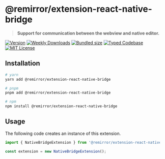 # @remirror/extension-react-native-bridge

> **Support for communication between the webview and native editor.**

[![Version][version]][npm] [![Weekly Downloads][downloads-badge]][npm] [![Bundled size][size-badge]][size] [![Typed Codebase][typescript]](#) [![MIT License][license]](#)

[version]: https://flat.badgen.net/npm/v/@remirror/extension-react-native-bridge
[npm]: https://npmjs.com/package/@remirror/extension-react-native-bridge
[license]: https://flat.badgen.net/badge/license/MIT/purple
[size]: https://bundlephobia.com/result?p=@remirror/extension-react-native-bridge
[size-badge]: https://flat.badgen.net/bundlephobia/minzip/@remirror/extension-react-native-bridge
[typescript]: https://flat.badgen.net/badge/icon/TypeScript?icon=typescript&label
[downloads-badge]: https://badgen.net/npm/dw/@remirror/extension-react-native-bridge/red?icon=npm

## Installation

```bash
# yarn
yarn add @remirror/extension-react-native-bridge

# pnpm
pnpm add @remirror/extension-react-native-bridge

# npm
npm install @remirror/extension-react-native-bridge
```

## Usage

The following code creates an instance of this extension.

```ts
import { NativeBridgeExtension } from '@remirror/extension-react-native-bridge';

const extension = new NativeBridgeExtension();
```
